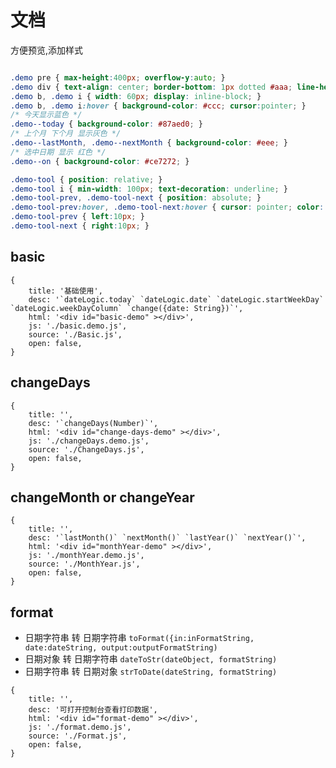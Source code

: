 # 文档

方便预览,添加样式

````css

.demo pre { max-height:400px; overflow-y:auto; }
.demo div { text-align: center; border-bottom: 1px dotted #aaa; line-height: 30px; width: 420px;}
.demo b, .demo i { width: 60px; display: inline-block; }
.demo b, .demo i:hover { background-color: #ccc; cursor:pointer; }
/* 今天显示蓝色 */
.demo--today { background-color: #87aed0; }
/* 上个月 下个月 显示灰色 */
.demo--lastMonth, .demo--nextMonth { background-color: #eee; }
/* 选中日期 显示 红色 */
.demo--on { background-color: #ce7272; }

.demo-tool { position: relative; }
.demo-tool i { min-width: 100px; text-decoration: underline; }
.demo-tool-prev, .demo-tool-next { position: absolute; }
.demo-tool-prev:hover, .demo-tool-next:hover { cursor: pointer; color: purple; }
.demo-tool-prev { left:10px; }
.demo-tool-next { right:10px; }
````

## basic

````code
{
    title: '基础使用',
    desc: '`dateLogic.today` `dateLogic.date` `dateLogic.startWeekDay` `dateLogic.weekDayColumn` `change({date: String})`',
    html: '<div id="basic-demo" ></div>',
    js: './basic.demo.js',
    source: './Basic.js',
    open: false,
}
````


## changeDays

````code
{
    title: '',
    desc: '`changeDays(Number)`',
    html: '<div id="change-days-demo" ></div>',
    js: './changeDays.demo.js',
    source: './ChangeDays.js',
    open: false,
}
````


## changeMonth or changeYear

````code
{
    title: '',
    desc: '`lastMonth()` `nextMonth()` `lastYear()` `nextYear()`',
    html: '<div id="monthYear-demo" ></div>',
    js: './monthYear.demo.js',
    source: './MonthYear.js',
    open: false,
}
````

## format

- 日期字符串 转 日期字符串 `toFormat({in:inFormatString, date:dateString, output:outputFormatString)`		
- 日期对象 转 日期字符串 `dateToStr(dateObject, formatString)`		
- 日期字符串 转 日期对象 `strToDate(dateString, formatString)`

````code
{
    title: '',
    desc: '可打开控制台查看打印数据',
    html: '<div id="format-demo" ></div>',
    js: './format.demo.js',
    source: './Format.js',
    open: false,
}
````